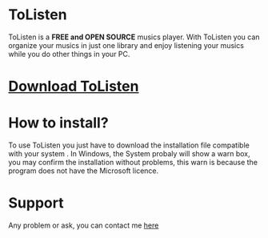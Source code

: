 # ToListen

ToListen is a **FREE and OPEN SOURCE** musics player. 
With ToListen you can organize your musics in just one library and enjoy listening your musics while you do other things in your PC.

# [Download ToListen](https://github.com/DuckCoder1101/ToListen/releases)

# How to install?
To use ToListen you just have to download the installation file compatible with your system .
In Windows, the System probaly will show a warn box, you may confirm the installation without problems, this warn is because the program does not have the Microsoft licence.

# Support
Any problem or ask, you can contact me [here](https://github.com/DuckCoder1101/ToListen/issues)
